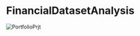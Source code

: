 
# FinancialDatasetAnalysis

![PortfolioPrjt](https://github.com/Emilinjoseph/FinancialDatasetAnalysis/assets/37008863/4740187a-9a8b-4e3e-9236-f8c30a0c9b12)

